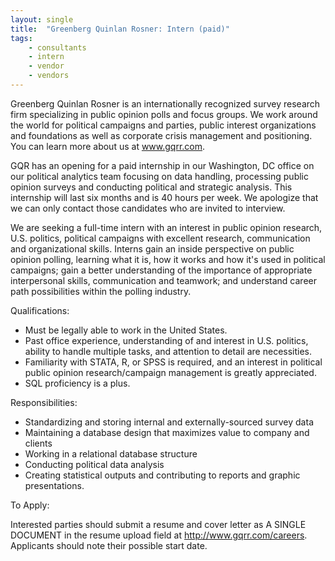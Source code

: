 ```yaml
---
layout: single
title:  "Greenberg Quinlan Rosner: Intern (paid)"
tags: 
    - consultants
    - intern
    - vendor
    - vendors
---
```


Greenberg Quinlan Rosner is an internationally recognized survey research firm specializing in public opinion polls and focus groups. We work around the world for political campaigns and parties, public interest organizations and foundations as well as corporate crisis management and positioning. You can learn more about us at www.gqrr.com.

GQR has an opening for a paid internship in our Washington, DC office on our political analytics team focusing on data handling, processing public opinion surveys and conducting political and strategic analysis. This internship will last six months and is 40 hours per week. We apologize that we can only contact those candidates who are invited to interview.

We are seeking a full-time intern with an interest in public opinion research, U.S. politics, political campaigns with excellent research, communication and organizational skills. Interns gain an inside perspective on public opinion polling, learning what it is, how it works and how it's used in political campaigns; gain a better understanding of the importance of appropriate interpersonal skills, communication and teamwork; and understand career path possibilities within the polling industry.

Qualifications:

* Must be legally able to work in the United States.
* Past office experience, understanding of and interest in U.S. politics, ability to handle multiple tasks, and attention to detail are necessities.
* Familiarity with STATA, R, or SPSS is required, and an interest in political public opinion research/campaign management is greatly appreciated.
* SQL proficiency is a plus.

Responsibilities:

* Standardizing and storing internal and externally-sourced survey data
* Maintaining a database design that maximizes value to company and clients
* Working in a relational database structure
* Conducting political data analysis
* Creating statistical outputs and contributing to reports and graphic presentations.

To Apply:  

Interested parties should submit a resume and cover letter as A SINGLE DOCUMENT in the resume upload field at http://www.gqrr.com/careers. Applicants should note their possible start date.

